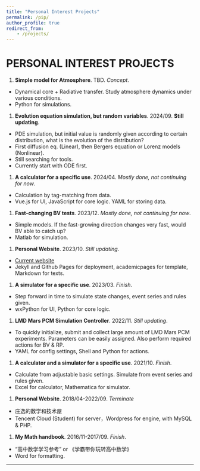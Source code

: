 ```yaml
---
title: "Personal Interest Projects"
permalink: /pip/
author_profile: true
redirect_from: 
    - /projects/
---
```


PERSONAL INTEREST PROJECTS
======
1. **Simple model for Atmosphere**. TBD. *Concept*.
  * Dynamical core + Radiative transfer. Study atmosphere dynamics under various conditions.
  * Python for simulations.
1. **Evolution equation simulation, but random variables**. 2024/09. **Still updating**.
  * PDE simulation, but initial value is randomly given according to certain distribution, what is the evolution of the distribution?
  * First diffusion eq. (Linear), then Bergers equation or Lorenz models (Nonlinear).
  * Still searching for tools.
  * Currently start with ODE first.
1. **A calculator for a specific use**. 2024/04. *Mostly done, not continuing for now*.
  * Calculation by tag-matching from data. 
  * Vue.js for UI, JavaScript for core logic. YAML for storing data. 
1. **Fast-changing BV tests**. 2023/12. *Mostly done, not continuing for now*.
  * Simple models. If the fast-growing direction changes very fast, would BV able to catch up?
  * Matlab for simulation.
1. **Personal Website**. 2023/10. *Still updating*.
  * [Current website](https://vortexer99.github.io)
  * Jekyll and Github Pages for deployment, academicpages for template, Markdown for texts.
1. **A simulator for a specific use**. 2023/03. *Finish*.
  * Step forward in time to simulate state changes, event series and rules given.
  * wxPython for UI, Python for core logic. 
1. **LMD Mars PCM Simulation Controller**. 2022/11. *Still updating*.
  * To quickly initialize, submit and collect large amount of LMD Mars PCM experiments.
  Parameters can be easily assigned. Also perform required actions for BV & RP.
  * YAML for config settings, Shell and Python for actions.
1. **A calculator and a simulator for a specific use**. 2021/10. *Finish*.
  * Calculate from adjustable basic settings. Simulate from event series and rules given.
  * Excel for calculator, Mathematica for simulator.
1. **Personal Website**. 2018/04-2022/09. *Terminate*
  * 庄逸的数学和技术屋
  * Tencent Cloud (Student) for server，Wordpress for engine, with MySQL & PHP.
1. **My Math handbook**. 2016/11-2017/09. *Finish*.
  * “高中数学学习参考” or 《学霸带你玩转高中数学》
  * Word for formatting. 
***

